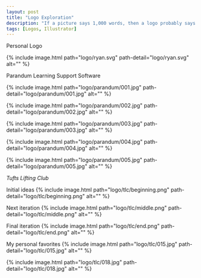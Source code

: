```yaml
---
layout: post
title: "Logo Exploration"
description: "If a picture says 1,000 words, then a logo probably says like 200 max"
tags: [Logos, Illustrator]
---
```


Personal Logo

{% include image.html path="logo/ryan.svg" path-detail="logo/ryan.svg" alt="" %}

Parandum Learning Support Software

{% include image.html path="logo/parandum/001.jpg" path-detail="logo/parandum/001.jpg" alt="" %}

{% include image.html path="logo/parandum/002.jpg" path-detail="logo/parandum/002.jpg" alt="" %}

{% include image.html path="logo/parandum/003.jpg" path-detail="logo/parandum/003.jpg" alt="" %}

{% include image.html path="logo/parandum/004.jpg" path-detail="logo/parandum/004.jpg" alt="" %}

{% include image.html path="logo/parandum/005.jpg" path-detail="logo/parandum/005.jpg" alt="" %}

_*Tufts Lifting Club*_

Initial ideas
{% include image.html path="logo/tlc/beginning.png" path-detail="logo/tlc/beginning.png" alt="" %}

Next iteration
{% include image.html path="logo/tlc/middle.png" path-detail="logo/tlc/middle.png" alt="" %}

Final iteration
{% include image.html path="logo/tlc/end.png" path-detail="logo/tlc/end.png" alt="" %}


My personal favorites
{% include image.html path="logo/tlc/015.jpg" path-detail="logo/tlc/015.jpg" alt="" %}

{% include image.html path="logo/tlc/018.jpg" path-detail="logo/tlc/018.jpg" alt="" %}





